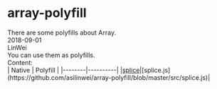 # array-polyfill
There are some polyfills about Array.  
2018-09-01  
LinWei  
You can use them as polyfills.  
Content:  
| Native | Polyfill |
|--------|----------|
|[splice](https://developer.mozilla.org/en-US/docs/Web/JavaScript/Reference/Global_Objects/Array/splice.)|[splice.js](https://github.com/asilinwei/array-polyfill/blob/master/src/splice.js)|